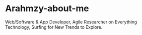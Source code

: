 # Arahmzy-about-me
Web/Software & App Developer, Agile Researcher on Everything Technology, Surfing for New Trends to Explore.
